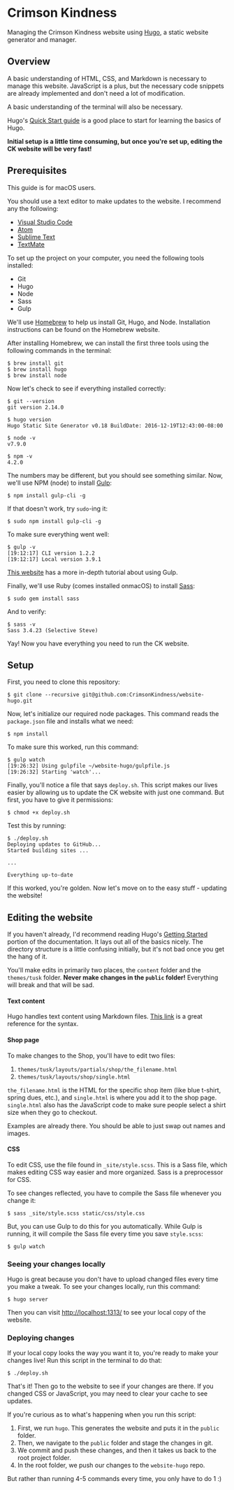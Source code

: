 # Crimson Kindness
Managing the Crimson Kindness website using [Hugo](https://gohugo.io), a static 
website generator and manager.

## Overview 
A basic understanding of HTML, CSS, and Markdown is necessary to manage this
website. JavaScript is a plus, but the necessary code snippets are already
implemented and don't need a lot of modification.

A basic understanding of the terminal will also be necessary.

Hugo's [Quick Start guide](https://gohugo.io/getting-started/quick-start/) is a
good place to start for learning the basics of Hugo.

**Initial setup is a little time consuming, but once you're set up, editing
the CK website will be very fast!**

## Prerequisites 
This guide is for macOS users.

You should use a text editor to make updates to the website. I recommend any the
following:

- [Visual Studio Code](https://code.visualstudio.com/)
- [Atom](https://atom.io/)
- [Sublime Text](https://www.sublimetext.com/)
- [TextMate](https://macromates.com/)

To set up the project on your computer, you need the following tools installed:

- Git
- Hugo
- Node
- Sass
- Gulp

We'll use [Homebrew](https://brew.sh/) to help us install Git, Hugo, and Node. Installation instructions can be found on the Homebrew website.

After installing Homebrew, we can install the first three tools using the 
following commands in the terminal:

```
$ brew install git
$ brew install hugo
$ brew install node
```

Now let's check to see if everything installed correctly:
```
$ git --version
git version 2.14.0

$ hugo version
Hugo Static Site Generator v0.18 BuildDate: 2016-12-19T12:43:00-08:00

$ node -v
v7.9.0

$ npm -v
4.2.0
```

The numbers may be different, but you should see something similar. Now,
we'll use NPM (node) to install [Gulp]():

```
$ npm install gulp-cli -g 
```

If that doesn't work, try `sudo`-ing it:
```
$ sudo npm install gulp-cli -g 
```

To make sure everything went well:
```
$ gulp -v 
[19:12:17] CLI version 1.2.2
[19:12:17] Local version 3.9.1
```
[This website](https://travismaynard.com/writing/getting-started-with-gulp)
has a more in-depth tutorial about using Gulp.

Finally, we'll use Ruby (comes installed onmacOS) to install [Sass](http://sass-lang.com/install):
```
$ sudo gem install sass
```

And to verify:
```
$ sass -v
Sass 3.4.23 (Selective Steve)
```

Yay! Now you have everything you need to run the CK website.

## Setup
First, you need to clone this repository:
```
$ git clone --recursive git@github.com:CrimsonKindness/website-hugo.git
```

Now, let's initialize our required node packages. This command reads the 
`package.json` file and installs what we need:
```
$ npm install
```

To make sure this worked, run this command:
```
$ gulp watch
[19:26:32] Using gulpfile ~/website-hugo/gulpfile.js
[19:26:32] Starting 'watch'...
```

Finally, you'll notice a file that says `deploy.sh`. This script makes our 
lives easier by allowing us to update the CK website with just one command.
But first, you have to give it permissions:
```
$ chmod +x deploy.sh
```
Test this by running:
```
$ ./deploy.sh
Deploying updates to GitHub...
Started building sites ...

...

Everything up-to-date
```

If this worked, you're golden. Now let's move on to the easy stuff - updating 
the website!

## Editing the website

If you haven't already, I'd recommend reading Hugo's [Getting Started](https://gohugo.io/getting-started/)
portion of the documentation. It lays out all of the basics nicely. The 
directory structure is a little confusing initially, but it's not bad once 
you get the hang of it.

You'll make edits in primarily two places, the `content` folder and the 
`themes/tusk` folder. **Never make changes in the `public` folder!** 
Everything will break and that will be sad.

#### Text content
Hugo handles text content using Markdown files. [This link](https://github.com/adam-p/markdown-here/wiki/Markdown-Cheatsheet) is a great
reference for the syntax.

#### Shop page
To make changes to the Shop, you'll have to edit two files:
1. `themes/tusk/layouts/partials/shop/the_filename.html`
2. `themes/tusk/layouts/shop/single.html`

`the_filename.html` is the HTML for the specific shop item (like blue t-shirt, 
spring dues, etc.), and `single.html` is where you add it to the shop page. 
`single.html` also has the JavaScript code to make sure people select a shirt
size when they go to checkout.

Examples are already there. You should be able to just swap out names and images.

#### CSS
To edit CSS, use the file found in `_site/style.scss`. This is a Sass file, 
which makes editing CSS way easier and more organized. Sass is a preprocessor 
for CSS.

To see changes reflected, you have to compile the Sass file whenever you
change it:
```
$ sass _site/style.scss static/css/style.css
```
But, you can use Gulp to do this for you automatically. While Gulp
is running, it will compile the Sass file every time you save `style.scss`:
```
$ gulp watch
```


### Seeing your changes locally
Hugo is great because you don't have to upload changed files every time you 
make a tweak. To see your changes locally, run this command:
```
$ hugo server
```
Then you can visit [http://localhost:1313/](http://localhost:1313/) to see your
local copy of the website.

### Deploying changes
If your local copy looks the way you want it to, you're ready to make your 
changes live! Run this script in the terminal to do that:
```
$ ./deploy.sh
```
That's it! Then go to the website to see if your changes are there. If you 
changed CSS or JavaScript, you may need to clear your cache to see updates. 

If you're curious as to what's happening when you run this script: 
1. First, we run `hugo`. This generates the website and puts it in the `public` folder.
2. Then, we navigate to the `public` folder and stage the changes in git.
3. We commit and push these changes, and then it takes us back to the root project folder.
4. In the root folder, we push our changes to the `website-hugo` repo.

But rather than running 4-5 commands every time, you only have to do 1 :)
